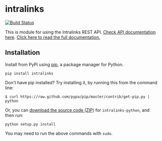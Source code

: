 # intralinks

[![Build Status](https://travis-ci.org/delciotorres/intralinks.svg?branch=master)](https://travis-ci.org/delciotorres/intralinks)


This is module for using the Intralinks REST API. [Check API documentation here](http://developers.intralinks.com/ "Intralinks API Developer Portal").
[Click here to read the full documentation.](http://intralinks.readthedocs.org/en/latest/ "Intralinks
Python library documentation")

## Installation

Install from PyPi using [pip](http://www.pip-installer.org/en/latest/), a
package manager for Python.

    pip install intralinks

Don't have pip installed? Try installing it, by running this from the command
line:

    $ curl https://raw.github.com/pypa/pip/master/contrib/get-pip.py | python

Or, you can [download the source code
(ZIP)](https://github.com/delciotorres/intralinks/zipball/master "intralinks
source code") for `intralinks-python`, and then run:

    python setup.py install

You may need to run the above commands with `sudo`.
